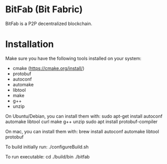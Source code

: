 # BitFab (Bit Fabric)

BitFab is a P2P decentralized blockchain.

# Installation

Make sure you have the following tools installed on your system:
  * cmake (https://cmake.org/install/)
  * protobuf
  * autoconf
  * automake
  * libtool
  * make
  * g++
  * unzip


On Ubuntu/Debian, you can install them with:
sudo apt-get install autoconf automake libtool curl make g++ unzip
sudo apt install protobuf-compiler

On mac, you can install them with:
brew install autoconf automake libtool protobuf

To build initially run:
    ./configureBuild.sh

To run executable:
    cd ./build/bin
    ./bitfab
